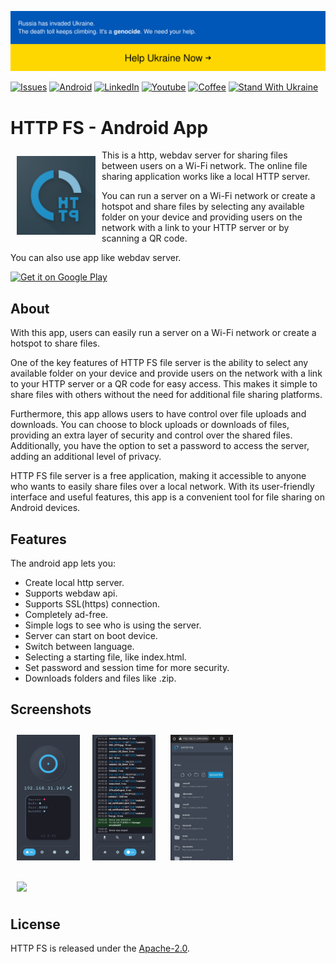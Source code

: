 
[![Stand With Ukraine](https://raw.githubusercontent.com/vshymanskyy/StandWithUkraine/main/banner2-direct.svg)](https://vshymanskyy.github.io/StandWithUkraine/)

[![Issues][issues-shield]][issues-url] [![Android][android-shield]][gp-url] [![LinkedIn][linkedin-shield]][linkedin-url] [![Youtube][youtube-shield]][youtube-url] [![Coffee][coffee-shield]][coffee-url] [![Stand With Ukraine][stand-with-ukraine]][stand-with-ukraine-url]


# HTTP FS - Android App

<img src="/screenshots/play_store_512.png" align="left"
width="25%" hspace="10" vspace="10">

This is a http, webdav server for sharing files between users on a Wi-Fi network.
The online file sharing application works like a local HTTP server.

You can run a server on a Wi-Fi network or create a hotspot and share files by selecting any available folder on your device and providing users on the network with a link to your HTTP server or by scanning a QR code.

You can also use app like webdav server.

<p align="left">
<a href="https://play.google.com/store/apps/details?id=tiar.ua.slf">
    <img alt="Get it on Google Play"
        height="73"
        src="https://play.google.com/intl/en_us/badges/images/generic/en_badge_web_generic.png" />
</a>  
</p>

## About
With this app, users can easily run a server on a Wi-Fi network or create a hotspot to share files.

One of the key features of HTTP FS file server is the ability to select any available folder on your device and provide users on the network with a link to your HTTP server or a QR code for easy access. This makes it simple to share files with others without the need for additional file sharing platforms.

Furthermore, this app allows users to have control over file uploads and downloads. You can choose to block uploads or downloads of files, providing an extra layer of security and control over the shared files. Additionally, you have the option to set a password to access the server, adding an additional level of privacy.

HTTP FS file server is a free application, making it accessible to anyone who wants to easily share files over a local network. With its user-friendly interface and useful features, this app is a convenient tool for file sharing on Android devices.
## Features

The android app lets you:
- Create local http server.
- Supports webdaw api.
- Supports SSL(https) connection.
- Completely ad-free.
- Simple logs to see who is using the server.
- Server can start on boot device.
- Switch between language.
- Selecting a starting file, like index.html.
- Set password and session time for more security.
- Downloads folders and files like .zip.
## Screenshots
[<img src="/screenshots/1.webp" align="left"
width="20%"
    hspace="10" vspace="10">](/screenshots/1.webp)
[<img src="/screenshots/4.webp" align="center"
width="20%"
    hspace="10" vspace="10">](/screenshots/4.webp)
[<img src="/screenshots/5.webp" align="center"
width="20%"
    hspace="10" vspace="10">](/screenshots/5.webp)

    
[<img src="/screenshots/recording.gif" align="center"
width="67%"
    hspace="10" vspace="10">](/screenshots/recording.gif)

## License

HTTP FS is released under the [Apache-2.0](LICENSE).

[linkedin-url]: https://linkedin.com/in/tiarait
[linkedin-shield]: https://img.shields.io/badge/-LinkedIn-black.svg?style=for-the-badge&logo=linkedin&colorB=555
[issues-shield]: https://img.shields.io/github/issues/Tiarait/HTTP-FS-file-server.svg?style=for-the-badge
[issues-url]: https://github.com/Tiarait/HTTP-FS-file-server/issues
[version-shield]: https://img.shields.io/badge/Version-1.0.25-blue?style=for-the-badge
[gp-url]: https://play.google.com/store/apps/details?id=tiar.ua.slf
[youtube-shield]: https://img.shields.io/badge/-YOUTUBE-red.svg?style=for-the-badge&logo=youtube&colorB=red
[youtube-url]: https://www.youtube.com/watch?v=inPCdfxVXMg

[coffee-shield]: https://img.shields.io/badge/-Bye_me_a_coffee-red.svg?style=for-the-badge&logo=buymeacoffee&colorB=grey
[coffee-url]: https://www.buymeacoffee.com/tiarapps

[android-shield]: https://img.shields.io/badge/Android-5.0+-green?style=for-the-badge
[stand-with-ukraine]: https://img.shields.io/badge/Stand_With-Ukraine-yellow?style=for-the-badge&labelColor=blue
[stand-with-ukraine-url]: https://vshymanskyy.github.io/StandWithUkraine


    
